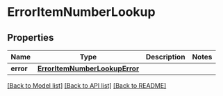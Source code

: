 # ErrorItemNumberLookup

## Properties
Name | Type | Description | Notes
------------ | ------------- | ------------- | -------------
**error** | [**ErrorItemNumberLookupError**](ErrorItemNumberLookupError.md) |  | 

[[Back to Model list]](../README.md#documentation-for-models) [[Back to API list]](../README.md#documentation-for-api-endpoints) [[Back to README]](../README.md)


